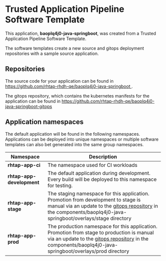 # Trusted Application Pipeline Software Template

This application, **baoplq4j0-java-springboot**, was created from a Trusted Application Pipeline Software Template.

The software templates create a new source and gitops deployment repositories with a sample source application. 

## Repositories

The source code for your application can be found in [https://github.com/rhtap-rhdh-qe/baoplq4j0-java-springboot ](https://github.com/rhtap-rhdh-qe/baoplq4j0-java-springboot ).
 
The gitops repository, which contains the kubernetes manifests for the application can be found in 
[https://github.com/rhtap-rhdh-qe/baoplq4j0-java-springboot-gitops ](https://github.com/rhtap-rhdh-qe/baoplq4j0-java-springboot-gitops ) 

## Application namespaces 

The default application will be found in the following namespaces. Applications can be deployed into unique namespaces or multiple software templates can also bet generated into the same group namespaces.  

|  Namespace   |  Description   |  
| -------- | -------- |
| **rhtap-app-ci** | The namespace used for CI workloads |
| **rhtap-app-development** | The default application during development. Every build will be deployed to this namespace for testing. |
| **rhtap-app-stage** | The staging namespace for this application. Promotion from development to stage is manual via an update to the [gitops repository](https://github.com/rhtap-rhdh-qe/baoplq4j0-java-springboot-gitops ) in the components/baoplq4j0-java-springboot/overlays/stage directory |
| **rhtap-app-prod** | The production namespace for this application. Promotion from stage to production is manual via an update to the [gitops repository](https://github.com/rhtap-rhdh-qe/baoplq4j0-java-springboot-gitops ) in the components/baoplq4j0-java-springboot/overlays/prod directory |